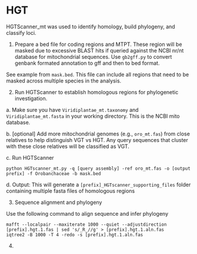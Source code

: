 # HGT

HGTScanner_mt was used to identify homology, build phylogeny, and classify loci.

1. Prepare a bed file for coding regions and MTPT. These region will be masked due to excessive BLAST hits if queried against the NCBI nr/nt database for mitochondrial sequences. Use `gb2gff.py` to convert genbank formated annotation to gff and then to bed format.

See example from `mask.bed`. This file can include all regions that need to be masked across multiple species in the analysis.

2. Run HGTScanner to establish homologous regions for phylogenetic investigation. 

a. Make sure you have `Viridiplantae_mt.taxonomy` and `Viridiplantae_mt.fasta` in your working directory. This is the NCBI mito database. 

b. [optional] Add more mitochondrial genomes (e.g., `oro_mt.fas`) from close relatives to help distinguish VGT vs HGT. Any query sequences that cluster with these close relatives will be classified as VGT. 

c. Run HGTScanner

```
python HGTscanner_mt.py -q [query assembly] -ref oro_mt.fas -o [output prefix] -f Orobanchaceae -b mask.bed
```

d. Output: This will generate a `[prefix]_HGTscanner_supporting_files` folder containing multiple fasta files of homologous regions

3. Sequence alignment and phylogeny

Use the following command to align sequence and infer phylogeny
```
mafft --localpair --maxiterate 1000 --quiet --adjustdirection [prefix].hgt.1.fas | sed 's/_R_//g' > [prefix].hgt.1.aln.fas
iqtree2 -B 1000 -T 4 -redo -s [prefix].hgt.1.aln.fas
```

4. 